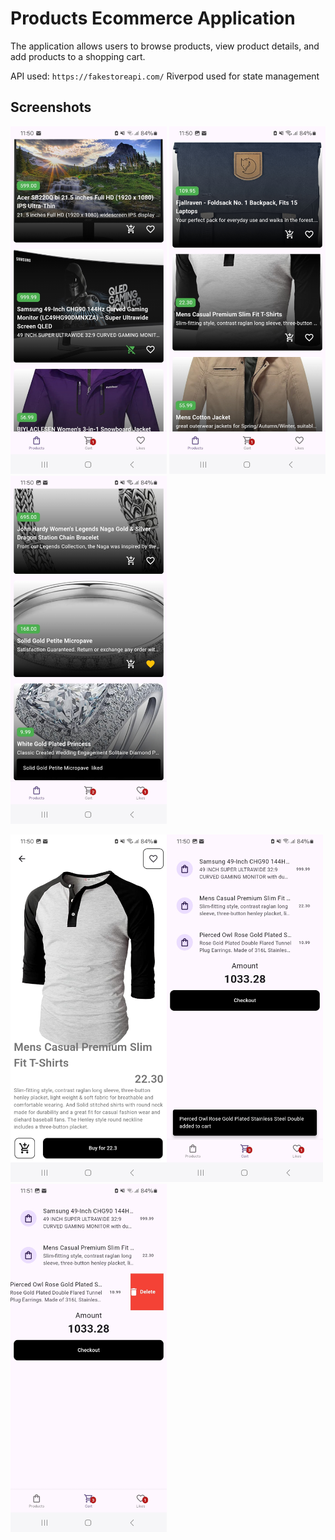 # Products Ecommerce Application

The application allows users to
browse products, view product details, and add products to a shopping cart.

API used: `https://fakestoreapi.com/`
Riverpod used for state management

## Screenshots

<img src="./screenshots/prods.jpg" width="250" alt="Prods"/> <img src="./screenshots/prods2.jpg" width="250" alt="Prods2"/><img src="./screenshots/prods3.jpg" width="250" alt="Prods"/>

<img src="./screenshots/details.jpg" width="250" alt="Details"/><img src="./screenshots/cart.jpg" width="250" alt="Cart"/><img src="./screenshots/cart2.jpg" width="250" alt="Cart2"/>
